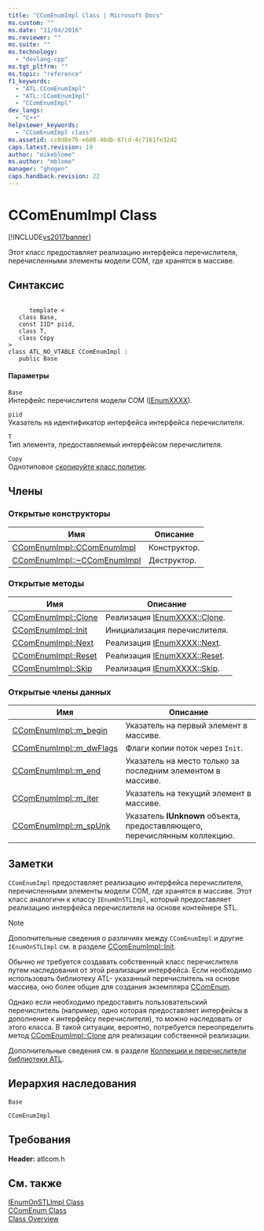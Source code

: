 ```yaml
---
title: "CComEnumImpl Class | Microsoft Docs"
ms.custom: ""
ms.date: "11/04/2016"
ms.reviewer: ""
ms.suite: ""
ms.technology: 
  - "devlang-cpp"
ms.tgt_pltfrm: ""
ms.topic: "reference"
f1_keywords: 
  - "ATL.CComEnumImpl"
  - "ATL::CComEnumImpl"
  - "CComEnumImpl"
dev_langs: 
  - "C++"
helpviewer_keywords: 
  - "CComEnumImpl class"
ms.assetid: cc0d8e76-e608-46db-87cd-4c7161fe32d2
caps.latest.revision: 19
author: "mikeblome"
ms.author: "mblome"
manager: "ghogen"
caps.handback.revision: 22
---
```

# CComEnumImpl Class
[!INCLUDE[vs2017banner](../../assembler/inline/includes/vs2017banner.md)]

Этот класс предоставляет реализацию интерфейса перечислителя, перечисленными элементы модели COM, где хранятся в массиве.  
  
## Синтаксис  
  
```  
  
      template <  
   class Base,  
   const IID* piid,  
   class T,  
   class Copy  
>  
class ATL_NO_VTABLE CComEnumImpl :   
   public Base  
```  
  
#### Параметры  
 `Base`  
 Интерфейс перечислителя модели COM \([IEnumXXXX](https://msdn.microsoft.com/en-us/library/ms680089.aspx)\).  
  
 `piid`  
 Указатель на идентификатор интерфейса интерфейса перечислителя.  
  
 `T`  
 Тип элемента, предоставляемый интерфейсом перечислителя.  
  
 `Copy`  
 Однотиповое [скопируйте класс политик](../Topic/ATL%20Copy%20Policy%20Classes.md).  
  
## Члены  
  
### Открытые конструкторы  
  
|Имя|Описание|  
|---------|--------------|  
|[CComEnumImpl::CComEnumImpl](../Topic/CComEnumImpl::CComEnumImpl.md)|Конструктор.|  
|[CComEnumImpl::~CComEnumImpl](../Topic/CComEnumImpl::~CComEnumImpl.md)|Деструктор.|  
  
### Открытые методы  
  
|Имя|Описание|  
|---------|--------------|  
|[CComEnumImpl::Clone](../Topic/CComEnumImpl::Clone.md)|Реализация [IEnumXXXX::Clone](https://msdn.microsoft.com/en-us/library/ms690336.aspx).|  
|[CComEnumImpl::Init](../Topic/CComEnumImpl::Init.md)|Инициализация перечислителя.|  
|[CComEnumImpl::Next](../Topic/CComEnumImpl::Next.md)|Реализация [IEnumXXXX::Next](https://msdn.microsoft.com/en-us/library/ms695273.aspx).|  
|[CComEnumImpl::Reset](../Topic/CComEnumImpl::Reset.md)|Реализация [IEnumXXXX::Reset](https://msdn.microsoft.com/en-us/library/ms693414.aspx).|  
|[CComEnumImpl::Skip](../Topic/CComEnumImpl::Skip.md)|Реализация [IEnumXXXX::Skip](https://msdn.microsoft.com/en-us/library/ms690392.aspx).|  
  
### Открытые члены данных  
  
|Имя|Описание|  
|---------|--------------|  
|[CComEnumImpl::m\_begin](../Topic/CComEnumImpl::m_begin.md)|Указатель на первый элемент в массиве.|  
|[CComEnumImpl::m\_dwFlags](../Topic/CComEnumImpl::m_dwFlags.md)|Флаги копии поток через `Init`.|  
|[CComEnumImpl::m\_end](../Topic/CComEnumImpl::m_end.md)|Указатель на место только за последним элементом в массиве.|  
|[CComEnumImpl::m\_iter](../Topic/CComEnumImpl::m_iter.md)|Указатель на текущий элемент в массиве.|  
|[CComEnumImpl::m\_spUnk](../Topic/CComEnumImpl::m_spUnk.md)|Указатель **IUnknown** объекта, предоставляющего, перечислянным коллекцию.|  
  
## Заметки  
 `CComEnumImpl` предоставляет реализацию интерфейса перечислителя, перечисленными элементы модели COM, где хранятся в массиве.  Этот класс аналогичн к классу `IEnumOnSTLImpl`, который предоставляет реализацию интерфейса перечислителя на основе контейнере STL.  
  
> [!NOTE]
>  Дополнительные сведения о различиях между `CComEnumImpl` и другие `IEnumOnSTLImpl` см. в разделе [CComEnumImpl::Init](../Topic/CComEnumImpl::Init.md).  
  
 Обычно *не* требуется создавать собственный класс перечислителя путем наследования от этой реализации интерфейса.  Если необходимо использовать библиотеку ATL\- указанный перечислитель на основе массива, оно более общие для создания экземпляра [CComEnum](../../atl/reference/ccomenum-class.md).  
  
 Однако если необходимо предоставить пользовательский перечислитель \(например, одно которая предоставляет интерфейсы в дополнение к интерфейсу перечислителя\), то можно наследовать от этого класса.  В такой ситуации, вероятно, потребуется переопределить метод [CComEnumImpl::Clone](../Topic/CComEnumImpl::Clone.md) для реализации собственной реализации.  
  
 Дополнительные сведения см. в разделе [Коллекции и перечислители библиотеки ATL](../../atl/atl-collections-and-enumerators.md).  
  
## Иерархия наследования  
 `Base`  
  
 `CComEnumImpl`  
  
## Требования  
 **Header:**  atlcom.h  
  
## См. также  
 [IEnumOnSTLImpl Class](../../atl/reference/ienumonstlimpl-class.md)   
 [CComEnum Class](../../atl/reference/ccomenum-class.md)   
 [Class Overview](../../atl/atl-class-overview.md)